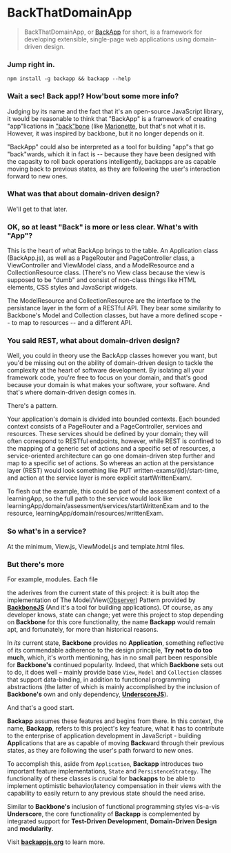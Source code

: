 BackThatDomainApp
================================================
> BackThatDomainApp, or [BackApp](http://toomanydaves.github.io/backapp) for short, is a framework for developing extensible, single-page web applications using domain-driven design.

### Jump right in. ###
`npm install -g backapp && backapp --help`

### Wait a sec! Back app!? How'bout some more info? ###
Judging by its name and the fact that it's an open-source JavaScript library, it would be reasonable to think that "BackApp" is a framework of creating "app"lications in ["back"bone](http://backbonejs.org) (like [Marionette](http://), but that's not what it is. However, it was inspired by backbone, but it no longer depends on it.

"BackApp" could also be interpreted as a tool for building "app"s that go "back"wards, which it in fact is -- because they have been designed with the capasity to roll back operations intelligently, backapps are as capable moving back to previous states, as they are following the user's interaction forward to new ones.

### What was that about domain-driven design? ###
We'll get to that later.

### OK, so at least "Back" is more or less clear. What's with "App"? ###
This is the heart of what BackApp brings to the table. An Application class (BackApp.js), as well as a PageRouter and PageController class, a ViewController and ViewModel class, and a ModelResource and a CollectionResource class. (There's no View class because the view is supposed to be "dumb" and consist of non-class things like HTML elements, CSS styles and JavaScript widgets.

The ModelResource and CollectionResource are the interface to the persistance layer in the form of a RESTful API. They bear some similarity to Backbone's Model and Collection classes, but have a more defined scope -- to map to resources -- and a different API.

### You said REST, what about domain-driven design? ###
Well, you could in theory use the BackApp classes however you want, but you'd be missing out on the ability of domain-driven design to tackle the complexity at the heart of software development. By isolating all your framework code, you're free to focus on your domain, and that's good because your domain is what makes your software, your software. And that's where domain-driven design comes in.

There's a pattern.

Your application's domain is divided into bounded contexts. Each bounded context consists of a PageRouter and a PageController, services and resources. These services should be defined by your domain; they will often correspond to RESTful endpoints, however, while REST is confined to the mapping of a generic set of actions and a specific set of resources, a service-oriented architecture can go one domain-driven step further and map to a specific set of actions. So whereas an action at the persistance layer (REST) would look something like PUT written-exams/{id}/start-time, and action at the service layer is more explicit startWrittenExam/.

To flesh out the example, this could be part of the assessment context of a learningApp, so the full path to the service would look like learningApp/domain/assessment/services/startWrittenExam and to the resource, learningApp/domain/resources/writtenExam.

### So what's in a service? ###
At the minimum, View.js, ViewModel.js and template.html files.


### But there's more ###
For example, modules. Each file

the aderives from the current state of this project: it is built atop the implementation of The Model/View([Observer](http://en.wikipedia.org/wiki/Observer_pattern)) Pattern provided by **[BackboneJS](http://backbonejs.org)** (And it's a tool for building applications). Of course, as any developer knows, state can change; yet were this project to stop depending on **Backbone** for this core functionality, the name **Backapp** would remain apt, and fortunately, for more than historical reasons.

In *its* current state, **Backbone** provides no **Application**, something reflective of its commendable adherence to the design principle, **Try not to do too much**, which, it's worth mentioning, has in no small part been responsible for **Backbone's** continued popularity. Indeed, that which **Backbone** sets out to do, it does well – mainly provide base `View`, `Model` and `Collection` classes that support data-binding, in addition to functional programming abstractions (the latter of which is mainly accomplished by the inclusion of **Backbone's** own and only dependency, **[UnderscoreJS](http://underscorejs.org)**). 

And that's a good start.

**Backapp** assumes these features and begins from there. In this context, the name, **Backapp**, refers to this project's key feature, what it has to contribute to the enterprise of application development in JavaScript - building **App**lications that are as capable of moving **Back**ward through their previous states, as they are following the user's path forward to new ones. 

To accomplish this, aside from `Application`, **Backapp** introduces two important feature implementations, `State` and `PersistenceStrategy`. The functionality of these classes is crucial for **backapps** to be able to implement optimistic behavior/latency compensation in their views with the capability to easily return to any previous state should the need arise. 

Similar to **Backbone's** inclusion of functional programming styles vis-a-vis **Underscore**, the core functionality of **Backapp** is complemented by integrated support for **Test-Driven Development**, **Domain-Driven Design** and **modularity**.

Visit **[backappjs.org](http://backappjs.org)** to learn more.
